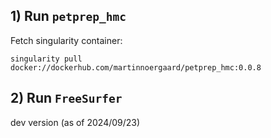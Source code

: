 ## 1) Run `petprep_hmc`

Fetch singularity container:
```
singularity pull docker://dockerhub.com/martinnoergaard/petprep_hmc:0.0.8
```

## 2) Run `FreeSurfer`

dev version (as of 2024/09/23)

